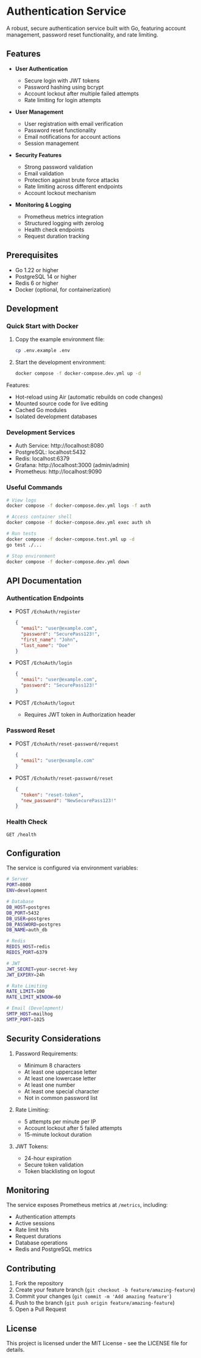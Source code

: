 # Authentication Service

A robust, secure authentication service built with Go, featuring account management, password reset functionality, and rate limiting.

## Features

- **User Authentication**
  - Secure login with JWT tokens
  - Password hashing using bcrypt
  - Account lockout after multiple failed attempts
  - Rate limiting for login attempts

- **User Management**
  - User registration with email verification
  - Password reset functionality
  - Email notifications for account actions
  - Session management

- **Security Features**
  - Strong password validation
  - Email validation
  - Protection against brute force attacks
  - Rate limiting across different endpoints
  - Account lockout mechanism

- **Monitoring & Logging**
  - Prometheus metrics integration
  - Structured logging with zerolog
  - Health check endpoints
  - Request duration tracking

## Prerequisites

- Go 1.22 or higher
- PostgreSQL 14 or higher
- Redis 6 or higher
- Docker (optional, for containerization)

## Development

### Quick Start with Docker

1. Copy the example environment file:
   ```bash
   cp .env.example .env
   ```

2. Start the development environment:
   ```bash
   docker compose -f docker-compose.dev.yml up -d
   ```

Features:
- Hot-reload using Air (automatic rebuilds on code changes)
- Mounted source code for live editing
- Cached Go modules
- Isolated development databases

### Development Services

- Auth Service: http://localhost:8080
- PostgreSQL: localhost:5432
- Redis: localhost:6379
- Grafana: http://localhost:3000 (admin/admin)
- Prometheus: http://localhost:9090

### Useful Commands

```bash
# View logs
docker compose -f docker-compose.dev.yml logs -f auth

# Access container shell
docker compose -f docker-compose.dev.yml exec auth sh

# Run tests
docker compose -f docker-compose.test.yml up -d
go test ./...

# Stop environment
docker compose -f docker-compose.dev.yml down
```

## API Documentation

### Authentication Endpoints

- POST `/EchoAuth/register`
  ```json
  {
    "email": "user@example.com",
    "password": "SecurePass123!",
    "first_name": "John",
    "last_name": "Doe"
  }
  ```

- POST `/EchoAuth/login`
  ```json
  {
    "email": "user@example.com",
    "password": "SecurePass123!"
  }
  ```

- POST `/EchoAuth/logout`
  - Requires JWT token in Authorization header

### Password Reset

- POST `/EchoAuth/reset-password/request`
  ```json
  {
    "email": "user@example.com"
  }
  ```

- POST `/EchoAuth/reset-password/reset`
  ```json
  {
    "token": "reset-token",
    "new_password": "NewSecurePass123!"
  }
  ```

### Health Check

```http
GET /health
```

## Configuration

The service is configured via environment variables:

```bash
# Server
PORT=8080
ENV=development

# Database
DB_HOST=postgres
DB_PORT=5432
DB_USER=postgres
DB_PASSWORD=postgres
DB_NAME=auth_db

# Redis
REDIS_HOST=redis
REDIS_PORT=6379

# JWT
JWT_SECRET=your-secret-key
JWT_EXPIRY=24h

# Rate Limiting
RATE_LIMIT=100
RATE_LIMIT_WINDOW=60

# Email (Development)
SMTP_HOST=mailhog
SMTP_PORT=1025
```

## Security Considerations

1. Password Requirements:
   - Minimum 8 characters
   - At least one uppercase letter
   - At least one lowercase letter
   - At least one number
   - At least one special character
   - Not in common password list

2. Rate Limiting:
   - 5 attempts per minute per IP
   - Account lockout after 5 failed attempts
   - 15-minute lockout duration

3. JWT Tokens:
   - 24-hour expiration
   - Secure token validation
   - Token blacklisting on logout

## Monitoring

The service exposes Prometheus metrics at `/metrics`, including:
- Authentication attempts
- Active sessions
- Rate limit hits
- Request durations
- Database operations
- Redis and PostgreSQL metrics

## Contributing

1. Fork the repository
2. Create your feature branch (`git checkout -b feature/amazing-feature`)
3. Commit your changes (`git commit -m 'Add amazing feature'`)
4. Push to the branch (`git push origin feature/amazing-feature`)
5. Open a Pull Request

## License

This project is licensed under the MIT License - see the LICENSE file for details.
 